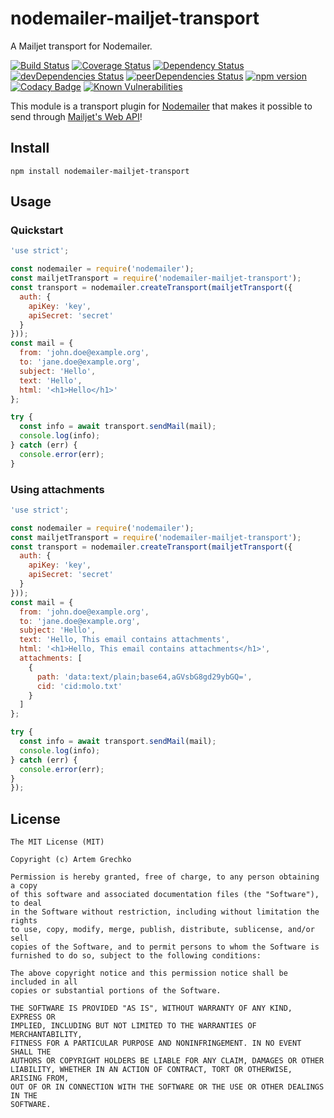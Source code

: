 # nodemailer-mailjet-transport

A Mailjet transport for Nodemailer.

[![Build Status](https://travis-ci.com/LLIu33/nodemailer-mailjet-transport.svg?branch=master)](https://travis-ci.com/LLIu33/nodemailer-mailjet-transport) [![Coverage Status](https://coveralls.io/repos/github/LLIu33/nodemailer-mailjet-transport/badge.svg?branch=master)](https://coveralls.io/github/LLIu33/nodemailer-mailjet-transport?branch=master) [![Dependency Status](https://david-dm.org/LLIu33/nodemailer-mailjet-transport.svg)](https://david-dm.org/LLIu33/nodemailer-mailjet-transport) [![devDependencies Status](https://status.david-dm.org/gh/LLIu33/nodemailer-mailjet-transport.svg?type=dev)](https://david-dm.org/LLIu33/nodemailer-mailjet-transport?type=dev) [![peerDependencies Status](https://david-dm.org/LLIu33/nodemailer-mailjet-transport/peer-status.svg)](https://david-dm.org/LLIu33/nodemailer-mailjet-transport?type=peer) [![npm version](https://img.shields.io/npm/v/nodemailer-mailjet-transport.svg)](https://www.npmjs.com/package/nodemailer-mailjet-transport) [![Codacy Badge](https://app.codacy.com/project/badge/Grade/f9ccc8ff4a074679aed43acca1ed6539)](https://www.codacy.com/gh/LLIu33/nodemailer-mailjet-transport/dashboard?utm_source=github.com&amp;utm_medium=referral&amp;utm_content=LLIu33/nodemailer-mailjet-transport&amp;utm_campaign=Badge_Grade) [![Known Vulnerabilities](https://snyk.io/test/npm/nodemailer-mailjet-transport/badge.svg)](https://snyk.io/test/npm/nodemailer-mailjet-transport)


This module is a transport plugin for [Nodemailer](https://github.com/andris9/Nodemailer) that makes it possible to send through [Mailjet's Web API](https://dev.mailjet.com/guides)!

## Install

```
npm install nodemailer-mailjet-transport
```

## Usage

### Quickstart

```javascript
'use strict';

const nodemailer = require('nodemailer');
const mailjetTransport = require('nodemailer-mailjet-transport');
const transport = nodemailer.createTransport(mailjetTransport({
  auth: {
    apiKey: 'key',
    apiSecret: 'secret'
  }
}));
const mail = {
  from: 'john.doe@example.org',
  to: 'jane.doe@example.org',
  subject: 'Hello',
  text: 'Hello',
  html: '<h1>Hello</h1>'
};

try {
  const info = await transport.sendMail(mail);
  console.log(info);
} catch (err) {
  console.error(err);
}

```

### Using attachments

```javascript
'use strict';

const nodemailer = require('nodemailer');
const mailjetTransport = require('nodemailer-mailjet-transport');
const transport = nodemailer.createTransport(mailjetTransport({
  auth: {
    apiKey: 'key',
    apiSecret: 'secret'
  }
}));
const mail = {
  from: 'john.doe@example.org',
  to: 'jane.doe@example.org',
  subject: 'Hello',
  text: 'Hello, This email contains attachments',
  html: '<h1>Hello, This email contains attachments</h1>',
  attachments: [
    {
      path: 'data:text/plain;base64,aGVsbG8gd29ybGQ=',
      cid: 'cid:molo.txt'
    }
  ]
};

try {
  const info = await transport.sendMail(mail);
  console.log(info);
} catch (err) {
  console.error(err);
}
});
```

## License

    The MIT License (MIT)

    Copyright (c) Artem Grechko

    Permission is hereby granted, free of charge, to any person obtaining a copy
    of this software and associated documentation files (the "Software"), to deal
    in the Software without restriction, including without limitation the rights
    to use, copy, modify, merge, publish, distribute, sublicense, and/or sell
    copies of the Software, and to permit persons to whom the Software is
    furnished to do so, subject to the following conditions:

    The above copyright notice and this permission notice shall be included in all
    copies or substantial portions of the Software.

    THE SOFTWARE IS PROVIDED "AS IS", WITHOUT WARRANTY OF ANY KIND, EXPRESS OR
    IMPLIED, INCLUDING BUT NOT LIMITED TO THE WARRANTIES OF MERCHANTABILITY,
    FITNESS FOR A PARTICULAR PURPOSE AND NONINFRINGEMENT. IN NO EVENT SHALL THE
    AUTHORS OR COPYRIGHT HOLDERS BE LIABLE FOR ANY CLAIM, DAMAGES OR OTHER
    LIABILITY, WHETHER IN AN ACTION OF CONTRACT, TORT OR OTHERWISE, ARISING FROM,
    OUT OF OR IN CONNECTION WITH THE SOFTWARE OR THE USE OR OTHER DEALINGS IN THE
    SOFTWARE.
